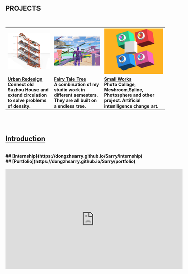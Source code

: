 ## <strong>PROJECTS<strong> <br>
  <br>
<table>
<td><a href="https://dongzhsarry.github.io/Sarry/suzhou">
         <img alt="1" src="https://github.com/dongzhSarry/Sarry/blob/gh-pages/files/suzhou.jpg?raw=true" width="620"></a>
      </td>
    <td><a href="https://dongzhsarry.github.io/Sarry/fairytree">
         <img alt="2" src="https://github.com/dongzhSarry/Sarry/blob/gh-pages/files/fairytree.jpg?raw=true" width="400"></a>
      </td>
    <td><a href="https://dongzhsarry.github.io/Sarry/spline">
         <img alt="3" src="https://github.com/dongzhSarry/Sarry/blob/gh-pages/files/spline.jpg?raw=true" width="300"></a>
      </tr>
  <tr> <td><strong><a href="(https://dongzhsarry.github.io/Sarry/suzhou">Urban Redesign</a></strong>  <br/>Connect old Suzhou House and extend circulation to solve problems of density.</b></td>
    <td><strong><a href="(https://dongzhsarry.github.io/Sarry/fairytree">Fairy Tale Tree</a></strong><br/>A combination of my studio work in different semesters. They are all built on a endless tree.</b></td>
    <td><strong><a href="https://dongzhsarry.github.io/Sarry/spline">Small Works</a></strong><br/>    
Photo Collage, Meshroom,Spline, Photosphere and other project. Artificial intenlligence  change art.</b></td> 
</tr>
	</table>
<br>
<br>

## <strong>[Introduction](https://dongzhsarry.github.io/Sarry/me)<strong>

<br>
## <strong>[Internship](https://dongzhsarry.github.io/Sarry/internship)<strong>
  
<br>
## <strong>[Portfolio](https://dongzhsarry.github.io/Sarry/portfolio)<strong>
	
<br>  
<br>
<iframe width="560" height="315" src="https://www.youtube.com/embed/aF9cKedBpz4" title="YouTube video player" frameborder="0" allow="accelerometer; autoplay; clipboard-write; encrypted-media; gyroscope; picture-in-picture" allowfullscreen></iframe>
  

  
